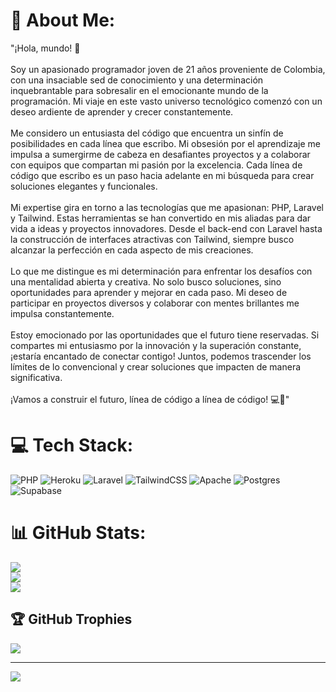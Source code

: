# 💫 About Me:
"¡Hola, mundo! 👋<br><br>Soy un apasionado programador joven de 21 años proveniente de Colombia, con una insaciable sed de conocimiento y una determinación inquebrantable para sobresalir en el emocionante mundo de la programación. Mi viaje en este vasto universo tecnológico comenzó con un deseo ardiente de aprender y crecer constantemente.<br><br>Me considero un entusiasta del código que encuentra un sinfín de posibilidades en cada línea que escribo. Mi obsesión por el aprendizaje me impulsa a sumergirme de cabeza en desafiantes proyectos y a colaborar con equipos que compartan mi pasión por la excelencia. Cada línea de código que escribo es un paso hacia adelante en mi búsqueda para crear soluciones elegantes y funcionales.<br><br>Mi expertise gira en torno a las tecnologías que me apasionan: PHP, Laravel y Tailwind. Estas herramientas se han convertido en mis aliadas para dar vida a ideas y proyectos innovadores. Desde el back-end con Laravel hasta la construcción de interfaces atractivas con Tailwind, siempre busco alcanzar la perfección en cada aspecto de mis creaciones.<br><br>Lo que me distingue es mi determinación para enfrentar los desafíos con una mentalidad abierta y creativa. No solo busco soluciones, sino oportunidades para aprender y mejorar en cada paso. Mi deseo de participar en proyectos diversos y colaborar con mentes brillantes me impulsa constantemente.<br><br>Estoy emocionado por las oportunidades que el futuro tiene reservadas. Si compartes mi entusiasmo por la innovación y la superación constante, ¡estaría encantado de conectar contigo! Juntos, podemos trascender los límites de lo convencional y crear soluciones que impacten de manera significativa.<br><br>¡Vamos a construir el futuro, línea de código a línea de código! 💻🚀"


# 💻 Tech Stack:
![PHP](https://img.shields.io/badge/php-%23777BB4.svg?style=for-the-badge&logo=php&logoColor=white) ![Heroku](https://img.shields.io/badge/heroku-%23430098.svg?style=for-the-badge&logo=heroku&logoColor=white) ![Laravel](https://img.shields.io/badge/laravel-%23FF2D20.svg?style=for-the-badge&logo=laravel&logoColor=white) ![TailwindCSS](https://img.shields.io/badge/tailwindcss-%2338B2AC.svg?style=for-the-badge&logo=tailwind-css&logoColor=white) ![Apache](https://img.shields.io/badge/apache-%23D42029.svg?style=for-the-badge&logo=apache&logoColor=white) ![Postgres](https://img.shields.io/badge/postgres-%23316192.svg?style=for-the-badge&logo=postgresql&logoColor=white) 	![Supabase](https://img.shields.io/badge/Supabase-3ECF8E?style=for-the-badge&logo=supabase&logoColor=white)
# 📊 GitHub Stats:
![](https://github-readme-stats.vercel.app/api?username=Juanito-boop&theme=tokyonight&hide_border=true&include_all_commits=true&count_private=false)<br/>
![](https://github-readme-streak-stats.herokuapp.com/?user=Juanito-boop&theme=tokyonight&hide_border=true)<br/>
![](https://github-readme-stats.vercel.app/api/top-langs/?username=Juanito-boop&theme=tokyonight&hide_border=true&include_all_commits=true&count_private=false&layout=compact)

## 🏆 GitHub Trophies
![](https://github-profile-trophy.vercel.app/?username=Juanito-boop&theme=radical&no-frame=false&no-bg=true&margin-w=4)

---
[![](https://visitcount.itsvg.in/api?id=Juanito-boop&icon=0&color=0)](https://visitcount.itsvg.in)

<!-- Proudly created with GPRM ( https://gprm.itsvg.in ) -->